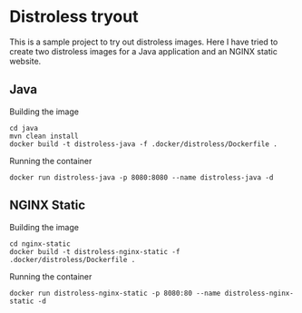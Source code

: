 # Distroless tryout

This is a sample project to try out distroless images. Here I have tried to create two distroless images for a Java application and an NGINX static website.

## Java

Building the image

```shell
cd java
mvn clean install
docker build -t distroless-java -f .docker/distroless/Dockerfile .
```

Running the container

```shell
docker run distroless-java -p 8080:8080 --name distroless-java -d
```

## NGINX Static

Building the image

```shell
cd nginx-static
docker build -t distroless-nginx-static -f .docker/distroless/Dockerfile .
```

Running the container

```shell
docker run distroless-nginx-static -p 8080:80 --name distroless-nginx-static -d
```